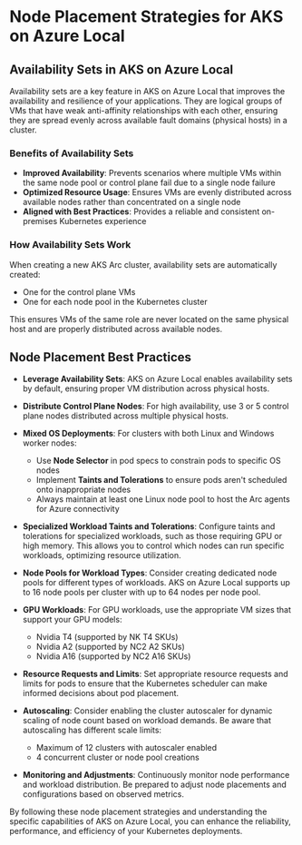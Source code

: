 # Node Placement Strategies for AKS on Azure Local

## Availability Sets in AKS on Azure Local

Availability sets are a key feature in AKS on Azure Local that improves the availability and resilience of your applications. They are logical groups of VMs that have weak anti-affinity relationships with each other, ensuring they are spread evenly across available fault domains (physical hosts) in a cluster.

### Benefits of Availability Sets

- **Improved Availability**: Prevents scenarios where multiple VMs within the same node pool or control plane fail due to a single node failure
- **Optimized Resource Usage**: Ensures VMs are evenly distributed across available nodes rather than concentrated on a single node
- **Aligned with Best Practices**: Provides a reliable and consistent on-premises Kubernetes experience

### How Availability Sets Work

When creating a new AKS Arc cluster, availability sets are automatically created:
- One for the control plane VMs
- One for each node pool in the Kubernetes cluster

This ensures VMs of the same role are never located on the same physical host and are properly distributed across available nodes.

## Node Placement Best Practices

- **Leverage Availability Sets**: AKS on Azure Local enables availability sets by default, ensuring proper VM distribution across physical hosts.

- **Distribute Control Plane Nodes**: For high availability, use 3 or 5 control plane nodes distributed across multiple physical hosts.

- **Mixed OS Deployments**: For clusters with both Linux and Windows worker nodes:
  - Use **Node Selector** in pod specs to constrain pods to specific OS nodes
  - Implement **Taints and Tolerations** to ensure pods aren't scheduled onto inappropriate nodes
  - Always maintain at least one Linux node pool to host the Arc agents for Azure connectivity

- **Specialized Workload Taints and Tolerations**: Configure taints and tolerations for specialized workloads, such as those requiring GPU or high memory. This allows you to control which nodes can run specific workloads, optimizing resource utilization.

- **Node Pools for Workload Types**: Consider creating dedicated node pools for different types of workloads. AKS on Azure Local supports up to 16 node pools per cluster with up to 64 nodes per node pool.

- **GPU Workloads**: For GPU workloads, use the appropriate VM sizes that support your GPU models:
  - Nvidia T4 (supported by NK T4 SKUs)
  - Nvidia A2 (supported by NC2 A2 SKUs)
  - Nvidia A16 (supported by NC2 A16 SKUs)

- **Resource Requests and Limits**: Set appropriate resource requests and limits for pods to ensure that the Kubernetes scheduler can make informed decisions about pod placement.

- **Autoscaling**: Consider enabling the cluster autoscaler for dynamic scaling of node count based on workload demands. Be aware that autoscaling has different scale limits:
  - Maximum of 12 clusters with autoscaler enabled
  - 4 concurrent cluster or node pool creations

- **Monitoring and Adjustments**: Continuously monitor node performance and workload distribution. Be prepared to adjust node placements and configurations based on observed metrics.

By following these node placement strategies and understanding the specific capabilities of AKS on Azure Local, you can enhance the reliability, performance, and efficiency of your Kubernetes deployments.